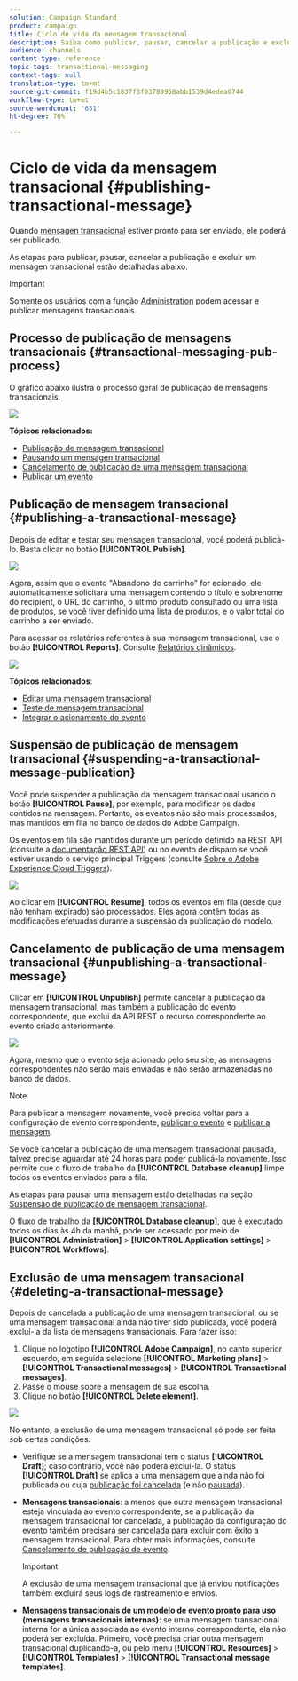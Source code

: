 ```yaml
---
solution: Campaign Standard
product: campaign
title: Ciclo de vida da mensagem transacional
description: Saiba como publicar, pausar, cancelar a publicação e excluir um mensagen transacional.
audience: channels
content-type: reference
topic-tags: transactional-messaging
context-tags: null
translation-type: tm+mt
source-git-commit: f19d4b5c1837f3f03789958abb1539d4edea0744
workflow-type: tm+mt
source-wordcount: '651'
ht-degree: 76%

---
```



# Ciclo de vida da mensagem transacional {#publishing-transactional-message}

Quando [mensagen transacional](../../channels/using/editing-transactional-message.md) estiver pronto para ser enviado, ele poderá ser publicado.

As etapas para publicar, pausar, cancelar a publicação e excluir um mensagen transacional estão detalhadas abaixo.

>[!IMPORTANT]
>
>Somente os usuários com a função [Administration](../../administration/using/users-management.md#functional-administrators) podem acessar e publicar mensagens transacionais.

## Processo de publicação de mensagens transacionais {#transactional-messaging-pub-process}

O gráfico abaixo ilustra o processo geral de publicação de mensagens transacionais.

![](assets/message-center_pub-process.png)

**Tópicos relacionados:**
* [Publicação de mensagem transacional](#publishing-a-transactional-message)
* [Pausando um mensagen transacional](#suspending-a-transactional-message-publication)
* [Cancelamento de publicação de uma mensagem transacional](#unpublishing-a-transactional-message)
* [Publicar um evento](../../channels/using/publishing-transactional-event.md)

<!--## Testing a transactional message {#testing-a-transactional-message}

You first need to create a specific test profile that will allow you to properly check the transactional message.

### Defining a specific test profile {#defining-specific-test-profile}

Define a test profile that will be linked to your event, which will allow you to preview your message and send a relevant proof.

1. From the transactional message dashboard, click the **[!UICONTROL Create test profile]** button.

   ![](assets/message-center_test-profile.png)

1. Specify the information to send in JSON format in the **[!UICONTROL Event data used for personalization]** section. This is the content that will be used when previewing the message and when the test profile receives the proof.

   ![](assets/message-center_event-data.png)

   >[!NOTE]
   >
   >You can also enter the information relating to the profile table. See [Enriching the event](../../channels/using/configuring-transactional-event.md#enriching-the-transactional-message-content) and [Personalizing a transactional message](../../channels/using/editing-transactional-message.md#personalizing-a-transactional-message).

1. Once created, the test profile will be pre-specified in the transactional message. Click the **[!UICONTROL Test profiles]** block of the message to check the target of your proof.

   ![](assets/message-center_5.png)

You can also create a new test profile or use one that already exists in the **[!UICONTROL Test profiles]** menu. To do this:

1. Click the **[!UICONTROL Adobe Campaign]** logo, in the top left corner, then select **[!UICONTROL Profiles & audiences]** > **[!UICONTROL Test profiles]**.
1. In the **[!UICONTROL Event]** section, select the event that you have just created. In this example, select "Cart abandonment (EVTcartAbandonment)".
1. Specify the information to send in JSON format in the **[!UICONTROL Event data]** text box.

   ![](assets/message-center_3.png)

1. Save your changes.
1. Access the message that you created and select the updated test profile.

**Related topics:**

* [Managing test profiles](../../audiences/using/managing-test-profiles.md)
* [Creating audiences](../../audiences/using/creating-audiences.md)

### Sending the proof {#sending-proof}

Once you have created one or more specific test profiles and saved your transactional message, you can send a proof to test it.

![](assets/message-center_10.png)

The steps for sending a proof are detailed in the [Sending proofs](../../sending/using/sending-proofs.md) section.-->

## Publicação de mensagem transacional {#publishing-a-transactional-message}

Depois de editar e testar seu mensagen transacional, você poderá publicá-lo. Basta clicar no botão **[!UICONTROL Publish]**.

![](assets/message-center_12.png)

Agora, assim que o evento &quot;Abandono do carrinho&quot; for acionado, ele automaticamente solicitará uma mensagem contendo o título e sobrenome do recipient, o URL do carrinho, o último produto consultado ou uma lista de produtos, se você tiver definido uma lista de produtos, e o valor total do carrinho a ser enviado.

Para acessar os relatórios referentes à sua mensagem transacional, use o botão **[!UICONTROL Reports]**. Consulte [Relatórios dinâmicos](../../reporting/using/about-dynamic-reports.md).

![](assets/message-center_13.png)

**Tópicos relacionados**:
* [Editar uma mensagem transacional](../../channels/using/editing-transactional-message.md)
* [Teste de mensagem transacional](../../channels/using/testing-transactional-message.md)
* [Integrar o acionamento do evento](../../channels/using/getting-started-with-transactional-msg.md#integrate-event-trigger)

## Suspensão de publicação de mensagem transacional {#suspending-a-transactional-message-publication}

Você pode suspender a publicação da mensagem transacional usando o botão **[!UICONTROL Pause]**, por exemplo, para modificar os dados contidos na mensagem. Portanto, os eventos não são mais processados, mas mantidos em fila no banco de dados do Adobe Campaign.

Os eventos em fila são mantidos durante um período definido na REST API (consulte a [documentação REST API](../../api/using/managing-transactional-messages.md)) ou no evento de disparo se você estiver usando o serviço principal Triggers (consulte [Sobre o Adobe Experience Cloud Triggers](../../integrating/using/about-adobe-experience-cloud-triggers.md)).

![](assets/message-center_pause.png)

Ao clicar em **[!UICONTROL Resume]**, todos os eventos em fila (desde que não tenham expirado) são processados. Eles agora contêm todas as modificações efetuadas durante a suspensão da publicação do modelo.

## Cancelamento de publicação de uma mensagem transacional {#unpublishing-a-transactional-message}

Clicar em **[!UICONTROL Unpublish]** permite cancelar a publicação da mensagem transacional, mas também a publicação do evento correspondente, que exclui da API REST o recurso correspondente ao evento criado anteriormente.

![](assets/message-center_unpublish-template.png)

Agora, mesmo que o evento seja acionado pelo seu site, as mensagens correspondentes não serão mais enviadas e não serão armazenadas no banco de dados.

>[!NOTE]
>
>Para publicar a mensagem novamente, você precisa voltar para a configuração de evento correspondente, [publicar o evento](../../channels/using/publishing-transactional-event.md) e [publicar a mensagem](#publishing-a-transactional-message).

Se você cancelar a publicação de uma mensagem transacional pausada, talvez precise aguardar até 24 horas para poder publicá-la novamente. Isso permite que o fluxo de trabalho da **[!UICONTROL Database cleanup]** limpe todos os eventos enviados para a fila.

As etapas para pausar uma mensagem estão detalhadas na seção [Suspensão de publicação de mensagem transacional](#suspending-a-transactional-message-publication).

O fluxo de trabalho da **[!UICONTROL Database cleanup]**, que é executado todos os dias às 4h da manhã, pode ser acessado por meio de **[!UICONTROL Administration]** > **[!UICONTROL Application settings]** > **[!UICONTROL Workflows]**.

## Exclusão de uma mensagem transacional {#deleting-a-transactional-message}

Depois de cancelada a publicação de uma mensagem transacional, ou se uma mensagem transacional ainda não tiver sido publicada, você poderá excluí-la da lista de mensagens transacionais. Para fazer isso:

1. Clique no logotipo **[!UICONTROL Adobe Campaign]**, no canto superior esquerdo, em seguida selecione **[!UICONTROL Marketing plans]** > **[!UICONTROL Transactional messages]** > **[!UICONTROL Transactional messages]**.
1. Passe o mouse sobre a mensagem de sua escolha.
1. Clique no botão **[!UICONTROL Delete element]**.

![](assets/message-center_delete-template.png)

No entanto, a exclusão de uma mensagem transacional só pode ser feita sob certas condições:

* Verifique se a mensagem transacional tem o status **[!UICONTROL Draft]**; caso contrário, você não poderá excluí-la. O status **[!UICONTROL Draft]** se aplica a uma mensagem que ainda não foi publicada ou cuja [publicação foi cancelada](#unpublishing-a-transactional-message) (e não [pausada](#suspending-a-transactional-message-publication)).

* **Mensagens transacionais**: a menos que outra mensagem transacional esteja vinculada ao evento correspondente, se a publicação da mensagem transacional for cancelada, a publicação da configuração do evento também precisará ser cancelada para excluir com êxito a mensagem transacional. Para obter mais informações, consulte [Cancelamento de publicação de evento](../../channels/using/publishing-transactional-event.md#unpublishing-an-event).

   >[!IMPORTANT]
   >
   >A exclusão de uma mensagem transacional que já enviou notificações também excluirá seus logs de rastreamento e envios.

* **Mensagens transacionais de um modelo de evento pronto para uso (mensagens transacionais internas)**: se uma mensagem transacional interna for a única associada ao evento interno correspondente, ela não poderá ser excluída. Primeiro, você precisa criar outra mensagem transacional duplicando-a, ou pelo menu **[!UICONTROL Resources]** > **[!UICONTROL Templates]** > **[!UICONTROL Transactional message templates]**.

<!--## Monitoring transactional message delivery {#monitoring-transactional-message-delivery}

Once the message is published and your site integration is done, you can monitor the delivery.

To monitor transactional messaging, you need to access **execution deliveries**. An execution delivery is a non-actionable and non-functional technical message created once a month for each transactional message, and each time a transactional message is edited and published again.

1. To view the message delivery log, click the icon at the bottom right of the **[!UICONTROL Deployment]** block.

   ![](assets/message-center_access_logs.png)

1. Click the **[!UICONTROL Execution list]** tab.

   ![](assets/message-center_execution_tab.png)

1. Select the execution delivery of your choice.

   ![](assets/message-center_execution_delivery.png)

1. Click again the icon at the bottom right of the **[!UICONTROL Deployment]** block.

   ![](assets/message-center_execution_access_logs.png)

   For each execution delivery, you can consult the delivery logs as you would do for a standard delivery. For more on accessing and using the logs, see [Monitoring a delivery](../../sending/using/monitoring-a-delivery.md).

**Related topics**:
* [Publishing a transactional message](#publishing-a-transactional-message)
* [Integrate the event triggering](../../channels/using/getting-started-with-transactional-msg.md#integrate-event-trigger)

### Profile-based transactional message specificities {#profile-transactional-message-monitoring}

For profile-based transactional messages, you can monitor the following profile information.

Select the **[!UICONTROL Sending logs]** tab. In the **[!UICONTROL Status]** column, **[!UICONTROL Sent]** indicates that a profile has opted in.

![](assets/message-center_marketing_sending_logs.png)

Select the **[!UICONTROL Exclusions logs]** tab to view recipients who have been excluded from the message target, such as addresses on denylist.

![](assets/message-center_marketing_exclusion_logs.png)

For any profile that has opted out, the **[!UICONTROL Address on denylist]** typology rule excluded the corresponding recipient.

This rule is part of a specific typology that applies to all transactional messages based on the **[!UICONTROL Profile]** table.

![](assets/message-center_marketing_typology.png)

**Related topics**:

* [About typologies and typology rules](../../sending/using/about-typology-rules.md)
* [Monitoring a delivery](../../sending/using/monitoring-a-delivery.md)

## Transactional message retry process {#transactional-message-retry-process}

A temporarily undelivered transactional message is subject to automatic retries that are performed until the delivery expires. For more on the delivery duration, see [Validity period parameters](../../administration/using/configuring-email-channel.md#validity-period-parameters).

When a transactional message fails to be sent, there are two retry systems:

* At the transactional messaging level, a transactional message can fail before the event is assigned to an execution delivery, meaning between the event reception and the delivery preparation. See [Event processing retry process](#event-processing-retry-process).
* At the sending process level, once the event has been assigned to an execution delivery, the transactional message can fail due to a temporary error. See [Message sending retry process](#message-sending-retry-process).

The definition of **execution delivery** can be found in the [Monitoring transactional message delivery](#monitoring-transactional-message-delivery) section.

### Event processing retry process {#event-processing-retry-process}

When an event is triggered, it is assigned to an execution delivery.

If the event cannot be assigned to an execution delivery, the event processing is postponed. Retries are then performed until it is assigned to a new execution delivery.

>[!NOTE]
>
>A postponed event does not appear in the transactional message sending logs, because it is not assigned to an execution delivery yet.

For example, the event could not be assigned to an execution delivery because its content was not correct, there was an issue with access rights or branding, an error was detected on applying typology rules, etc. In this case, you can pause the message, edit it to fix the problem and publish it again. The retry system will then assign it to a new execution delivery.

### Message sending retry process {#message-sending-retry-process}

Once the event has been assigned to an execution delivery, the transactional message can fail due to a temporary error, if the recipient's mailbox is full for example. For more on this, see [Retries after a delivery temporary failure](../../sending/using/understanding-delivery-failures.md#retries-after-a-delivery-temporary-failure).

>[!NOTE]
>
>When an event is assigned to an execution delivery, it appears in the sending logs of this execution delivery, and only at this time. The failed deliveries are displayed in the **[!UICONTROL Execution list]** tab of the transactional message sending logs.

### Retry process limitations {#limitations}

**Sending logs update**

In the retry process, the sending logs of the new execution delivery are not immediately updated (the update is performed through a scheduled workflow). It means that the message could be in **[!UICONTROL Pending]** status even if the transactional event has been processed by the new execution delivery.

**Failed execution delivery**

You cannot stop an execution delivery. However, if the current execution delivery fails, a new one is created as soon as a new event is received, and all new events are processed by this new execution delivery. No new events are processed by the failed execution delivery.

If some events already assigned to an execution delivery have been postponed as part of the retry process and if that execution delivery fails, the retry system does not assign the postponed events to the new execution delivery, which means that these events are lost. Check the [delivery logs](#monitoring-transactional-message-delivery) to see the recipients that may have been impacted.-->
